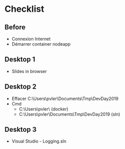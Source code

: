 # Checklist

## Before

- Connexion Internet
- Démarrer container nodeapp

## Desktop 1

- Slides in browser

## Desktop 2

- Effacer C:\Users\pvler\Documents\Tmp\DevDay2019
- Cmd
  - C:\Users\pvler\ (docker)
  - C:\Users\pvler\Documents\Tmp\DevDay2019 (sln)

## Desktop 3

- Visual Studio - Logging.sln